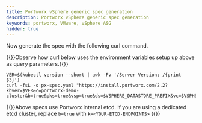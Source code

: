 ```yaml
---
title: Portworx vSphere generic spec generation 
description: Portworx vSphere generic spec generation
keywords: portworx, VMware, vSphere ASG
hidden: true
---
```


Now generate the spec with the following curl command.

{{<info>}}Observe how curl below uses the environment variables setup up above as query parameters.{{</info>}}

```text
VER=$(kubectl version --short | awk -Fv '/Server Version: /{print $3}')
curl -fsL -o px-spec.yaml "https://install.portworx.com/2.2?kbver=$VER&c=portworx-demo-cluster&b=true&pks=true&vsp=true&ds=$VSPHERE_DATASTORE_PREFIX&vc=$VSPHERE_VCENTER&s=%22$VSPHERE_DISK_TEMPLATE%22"
```

{{<info>}}Above specs use Portworx internal etcd. If you are using a dedicated etcd cluster, replace `b=true` with `k=<YOUR-ETCD-ENDPOINTS>` {{</info>}}
